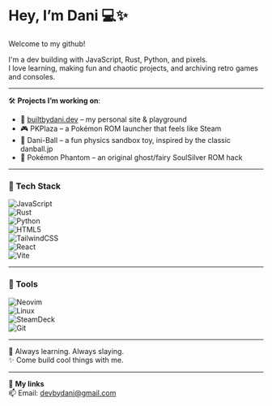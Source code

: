 # Hey, I’m Dani 💻✨
Welcome to my github!

I'm a dev building with JavaScript, Rust, Python, and pixels.  
I love learning, making fun and chaotic projects, and archiving retro games and consoles.

---

🛠️ **Projects I’m working on**:
- 🔗 [builtbydani.dev](https://builtbydani.dev) – my personal site & playground  
- 🎮 PKPlaza – a Pokémon ROM launcher that feels like Steam  
- 🧪 Dani-Ball – a fun physics sandbox toy, inspired by the classic danball.jp  
- 👻 Pokémon Phantom – an original ghost/fairy SoulSilver ROM hack  

---

### 🧰 Tech Stack  
![JavaScript](https://img.shields.io/badge/JavaScript-F7DF1E?style=flat&logo=javascript&logoColor=black)  
![Rust](https://img.shields.io/badge/Rust-000000?style=flat&logo=rust&logoColor=white)  
![Python](https://img.shields.io/badge/Python-3776AB?style=flat&logo=python&logoColor=white)  
![HTML5](https://img.shields.io/badge/HTML5-E34F26?style=flat&logo=html5&logoColor=white)  
![TailwindCSS](https://img.shields.io/badge/Tailwind_CSS-38B2AC?style=flat&logo=tailwind-css&logoColor=white)  
![React](https://img.shields.io/badge/React-61DAFB?style=flat&logo=react&logoColor=black)  
![Vite](https://img.shields.io/badge/Vite-646CFF?style=flat&logo=vite&logoColor=white)

---

### 🔧 Tools  
![Neovim](https://img.shields.io/badge/Neovim-57A143?style=flat&logo=neovim&logoColor=white)  
![Linux](https://img.shields.io/badge/Linux-FCC624?style=flat&logo=linux&logoColor=black)  
![SteamDeck](https://img.shields.io/badge/Steam_Deck-1A1A1A?style=flat&logo=steam&logoColor=white)  
![Git](https://img.shields.io/badge/Git-F05032?style=flat&logo=git&logoColor=white)   

---

🧠 Always learning. Always slaying.  
✨ Come build cool things with me.

---

💬 **My links**  
📫 Email: [devbydani@gmail.com](mailto:devbydani@gmail.com)  
